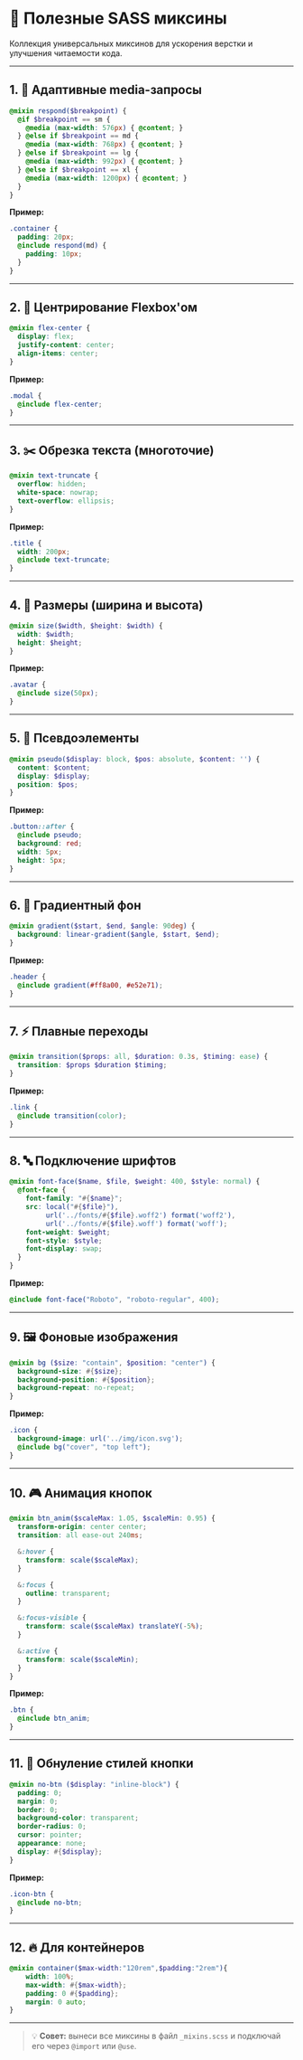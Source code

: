# 🎯 Полезные SASS миксины

Коллекция универсальных миксинов для ускорения верстки и улучшения читаемости кода.

---

## 1. 📱 Адаптивные media-запросы

```scss
@mixin respond($breakpoint) {
  @if $breakpoint == sm {
    @media (max-width: 576px) { @content; }
  } @else if $breakpoint == md {
    @media (max-width: 768px) { @content; }
  } @else if $breakpoint == lg {
    @media (max-width: 992px) { @content; }
  } @else if $breakpoint == xl {
    @media (max-width: 1200px) { @content; }
  }
}
```

**Пример:**

```scss
.container {
  padding: 20px;
  @include respond(md) {
    padding: 10px;
  }
}
```

---

## 2. 🎯 Центрирование Flexbox'ом

```scss
@mixin flex-center {
  display: flex;
  justify-content: center;
  align-items: center;
}
```

**Пример:**

```scss
.modal {
  @include flex-center;
}
```

---

## 3. ✂️ Обрезка текста (многоточие)

```scss
@mixin text-truncate {
  overflow: hidden;
  white-space: nowrap;
  text-overflow: ellipsis;
}
```

**Пример:**

```scss
.title {
  width: 200px;
  @include text-truncate;
}
```

---

## 4. 📏 Размеры (ширина и высота)

```scss
@mixin size($width, $height: $width) {
  width: $width;
  height: $height;
}
```

**Пример:**

```scss
.avatar {
  @include size(50px);
}
```

---

## 5. 🧩 Псевдоэлементы

```scss
@mixin pseudo($display: block, $pos: absolute, $content: '') {
  content: $content;
  display: $display;
  position: $pos;
}
```

**Пример:**

```scss
.button::after {
  @include pseudo;
  background: red;
  width: 5px;
  height: 5px;
}
```

---

## 6. 🌈 Градиентный фон

```scss
@mixin gradient($start, $end, $angle: 90deg) {
  background: linear-gradient($angle, $start, $end);
}
```

**Пример:**

```scss
.header {
  @include gradient(#ff8a00, #e52e71);
}
```

---

## 7. ⚡ Плавные переходы

```scss
@mixin transition($props: all, $duration: 0.3s, $timing: ease) {
  transition: $props $duration $timing;
}
```

**Пример:**

```scss
.link {
  @include transition(color);
}
```

---

## 8. 🔤 Подключение шрифтов

```scss
@mixin font-face($name, $file, $weight: 400, $style: normal) {
  @font-face {
    font-family: "#{$name}";
    src: local("#{$file}"),
         url('../fonts/#{$file}.woff2') format('woff2'),
         url('../fonts/#{$file}.woff') format('woff');
    font-weight: $weight;
    font-style: $style;
    font-display: swap;
  }
}
```

**Пример:**

```scss
@include font-face("Roboto", "roboto-regular", 400);
```

---

## 9. 🖼️ Фоновые изображения

```scss
@mixin bg ($size: "contain", $position: "center") {
  background-size: #{$size};
  background-position: #{$position};
  background-repeat: no-repeat;
}
```

**Пример:**

```scss
.icon {
  background-image: url('../img/icon.svg');
  @include bg("cover", "top left");
}
```

---

## 10. 🎮 Анимация кнопок

```scss
@mixin btn_anim($scaleMax: 1.05, $scaleMin: 0.95) {
  transform-origin: center center;
  transition: all ease-out 240ms;

  &:hover {
    transform: scale($scaleMax);
  }

  &:focus {
    outline: transparent;
  }

  &:focus-visible {
    transform: scale($scaleMax) translateY(-5%);
  }

  &:active {
    transform: scale($scaleMin);
  }
}
```

**Пример:**

```scss
.btn {
  @include btn_anim;
}
```

---

## 11. 🧼 Обнуление стилей кнопки

```scss
@mixin no-btn ($display: "inline-block") {
  padding: 0;
  margin: 0;
  border: 0;
  background-color: transparent;
  border-radius: 0;
  cursor: pointer;
  appearance: none;
  display: #{$display};
}
```

**Пример:**

```scss
.icon-btn {
  @include no-btn;
}
```

---

## 12. :fire: Для контейнеров

```scss
@mixin container($max-width:"120rem",$padding:"2rem"){
	width: 100%;
	max-width: #{$max-width};
	padding: 0 #{$padding};
	margin: 0 auto;
}
```
---

> 💡 **Совет:** вынеси все миксины в файл `_mixins.scss` и подключай его через `@import` или `@use`.
